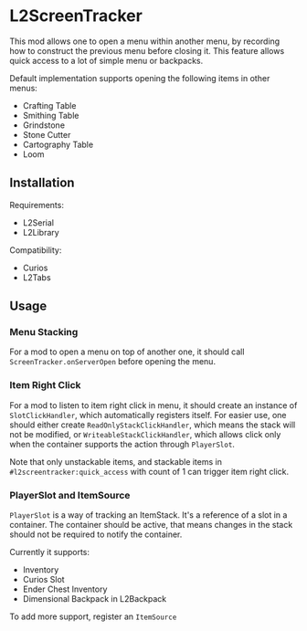 # L2ScreenTracker

This mod allows one to open a menu within another menu,
by recording how to construct the previous menu before closing it.
This feature allows quick access to a lot of simple menu or backpacks.

Default implementation supports opening the following items in other menus:
- Crafting Table
- Smithing Table
- Grindstone
- Stone Cutter
- Cartography Table
- Loom

## Installation

Requirements:
- L2Serial
- L2Library

Compatibility:
- Curios
- L2Tabs

## Usage

### Menu Stacking
For a mod to open a menu on top of another one, it should call 
`ScreenTracker.onServerOpen` before opening the menu.

### Item Right Click
For a mod to listen to item right click in menu, it should
create an instance of `SlotClickHandler`, which automatically registers
itself. For easier use, one should either create
`ReadOnlyStackClickHandler`, which means the stack will not be modified,
or `WriteableStackClickHandler`, which allows click only when the container
supports the action through `PlayerSlot`.

Note that only unstackable items, and stackable items in 
`#l2screentracker:quick_access` with count of 1 can trigger
item right click.

### PlayerSlot and ItemSource
`PlayerSlot` is a way of tracking an ItemStack. It's a
reference of a slot in a container. The container should
be active, that means changes in the stack should not
be required to notify the container.

Currently it supports:
- Inventory
- Curios Slot
- Ender Chest Inventory
- Dimensional Backpack in L2Backpack

To add more support, register an `ItemSource`


